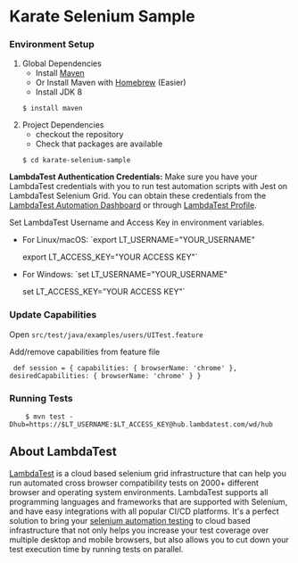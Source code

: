 
# Karate Selenium Sample

### Environment Setup

1. Global Dependencies
    * Install [Maven](https://maven.apache.org/install.html)
    * Or Install Maven with [Homebrew](http://brew.sh/) (Easier)
    * Install JDK 8
    ```
    $ install maven
    ```
2. Project Dependencies
    * checkout the repository
    * Check that packages are available
    ```
    $ cd karate-selenium-sample
    ```

**LambdaTest Authentication Credentials:** Make sure you have your LambdaTest credentials with you to run test automation scripts with Jest on LambdaTest Selenium Grid. You can obtain these credentials from the [LambdaTest Automation Dashboard](https://automation.lambdatest.com/) or through [LambdaTest Profile](https://accounts.lambdatest.com/detail/profile).

Set LambdaTest Username and Access Key in environment variables.

* For Linux/macOS:
   `export LT_USERNAME="YOUR_USERNAME"
   
   export LT_ACCESS_KEY="YOUR ACCESS KEY"`

* For Windows:
   `set LT_USERNAME="YOUR_USERNAME"

   set LT_ACCESS_KEY="YOUR ACCESS KEY"`

### Update Capabilities
Open `src/test/java/examples/users/UITest.feature`

Add/remove capabilities from feature file
```
 def session = { capabilities: { browserName: 'chrome' }, desiredCapabilities: { browserName: 'chrome' } }
```
    
### Running Tests
```
    $ mvn test -Dhub=https://$LT_USERNAME:$LT_ACCESS_KEY@hub.lambdatest.com/wd/hub
```
## About LambdaTest

[LambdaTest](https://www.lambdatest.com/) is a cloud based selenium grid infrastructure that can help you run automated cross browser compatibility tests on 2000+ different browser and operating system environments. LambdaTest supports all programming languages and frameworks that are supported with Selenium, and have easy integrations with all popular CI/CD platforms. It's a perfect solution to bring your [selenium automation testing](https://www.lambdatest.com/selenium-automation) to cloud based infrastructure that not only helps you increase your test coverage over multiple desktop and mobile browsers, but also allows you to cut down your test execution time by running tests on parallel.

